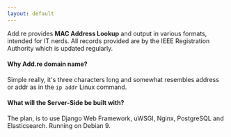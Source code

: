 ```yaml
---
layout: default
---
```


Add.re provides **MAC Address Lookup** and output in various formats, intended for IT nerds.
All records provided are by the IEEE Registration Authority which is updated regularly. 

#### Why Add.re domain name?
Simple really, it's three characters long and somewhat resembles address or addr as in the `ip addr` Linux command.

#### What will the Server-Side be built with?
The plan, is to use Django Web Framework, uWSGI, Nginx, PostgreSQL and Elasticsearch. Running on Debian 9.
